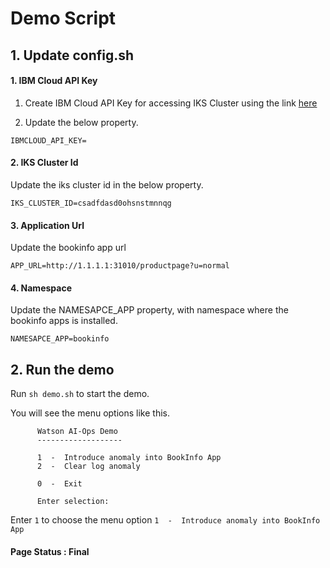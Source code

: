 # Demo Script

## 1. Update config.sh

#### 1. IBM Cloud API Key

1. Create IBM Cloud API Key for accessing IKS Cluster using the link [here](https://github.com/ibm-gsi-ecosystem/watson-ai-ops-guide/tree/master/602-accessing-iks-cluster-using-api-key) 

2. Update the below property.

```
IBMCLOUD_API_KEY=
```

#### 2. IKS Cluster Id

Update the iks cluster id in the below property.

```
IKS_CLUSTER_ID=csadfdasd0ohsnstmnnqg
```

#### 3. Application Url

Update the bookinfo app url

```
APP_URL=http://1.1.1.1:31010/productpage?u=normal
```

#### 4. Namespace

Update the NAMESAPCE_APP property, with namespace where the bookinfo apps is installed.

```
NAMESAPCE_APP=bookinfo
```

## 2. Run the demo

Run `sh demo.sh` to start the demo.

You will see the menu options like this.


```
      Watson AI-Ops Demo
      -------------------

      1  -  Introduce anomaly into BookInfo App
      2  -  Clear log anomaly

      0  -  Exit

      Enter selection:

```


Enter `1` to choose the menu option `1  -  Introduce anomaly into BookInfo App`



#### Page Status : Final